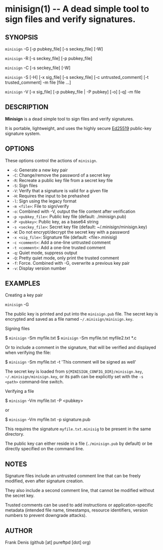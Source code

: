 <!---
This man page can be generated using ronn - https://rtomayko.github.io/ronn/
-->

# minisign(1) -- A dead simple tool to sign files and verify signatures.

## SYNOPSIS

`minisign` -G [-p pubkey_file] [-s seckey_file] [-W]

`minisign` -R [-s seckey_file] [-p pubkey_file]

`minisign` -C [-s seckey_file] [-W]

`minisign` -S [-H] [-x sig_file] [-s seckey_file] [-c untrusted_comment] [-t trusted_comment] -m file [file ...]

`minisign` -V [-x sig_file] [-p pubkey_file | -P pubkey] [-o] [-q] -m file

## DESCRIPTION

**Minisign** is a dead simple tool to sign files and verify signatures.

It is portable, lightweight, and uses the highly secure [Ed25519](http://ed25519.cr.yp.to/) public-key signature system.

## OPTIONS

These options control the actions of `minisign`.

- `-G`:
  Generate a new key pair
- `-C`:
  Change/remove the password of a secret key
- `-R`:
  Recreate a public key file from a secret key file
- `-S`:
  Sign files
- `-V`:
  Verify that a signature is valid for a given file
- `-H`:
  Requires the input to be prehashed
- `-l`:
  Sign using the legacy format
- `-m <file>`:
  File to sign/verify
- `-o`:
  Combined with -V, output the file content after verification
- `-p <pubkey_file>`:
  Public key file (default: ./minisign.pub)
- `-P <pubkey>`:
  Public key, as a base64 string
- `-s <seckey_file>`:
  Secret key file (default: ~/.minisign/minisign.key)
- `-W`:
  Do not encrypt/decrypt the secret key with a password
- `-x <sig_file>`:
  Signature file (default: &lt;file&gt;.minisig)
- `-c <comment>`:
  Add a one-line untrusted comment
- `-t <comment>`:
  Add a one-line trusted comment
- `-q`:
  Quiet mode, suppress output
- `-Q`:
  Pretty quiet mode, only print the trusted comment
- `-f`:
  Force. Combined with -G, overwrite a previous key pair
- `-v`:
  Display version number

## EXAMPLES

Creating a key pair

`minisign` -G

The public key is printed and put into the `minisign.pub` file. The secret key is encrypted and saved as a file named `~/.minisign/minisign.key`.

Signing files

$ `minisign` -Sm myfile.txt
$ `minisign` -Sm myfile.txt myfile2.txt \*.c

Or to include a comment in the signature, that will be verified and displayed when verifying the file:

$ `minisign` -Sm myfile.txt -t 'This comment will be signed as well'

The secret key is loaded from `${MINISIGN_CONFIG_DIR}/minisign.key`, `~/.minisign/minisign.key`, or its path can be explicitly set with the `-s <path>` command-line switch.

Verifying a file

$ `minisign` -Vm myfile.txt -P &lt;pubkey&gt;

or

$ `minisign` -Vm myfile.txt -p signature.pub

This requires the signature `myfile.txt.minisig` to be present in the same directory.

The public key can either reside in a file (`./minisign.pub` by default) or be directly specified on the command line.

## NOTES

Signature files include an untrusted comment line that can be freely modified, even after signature creation.

They also include a second comment line, that cannot be modified without the secret key.

Trusted comments can be used to add instructions or application-specific metadata (intended file name, timestamps, resource identifiers, version numbers to prevent downgrade attacks).

## AUTHOR

Frank Denis (github [at] pureftpd [dot] org)
